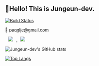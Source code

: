 
<h2> 🥳Hello! This is Jungeun-dev. </h2>

[![Build Status](https://travis-ci.org/joemccann/dillinger.svg?branch=master)](https://travis-ci.org/joemccann/dillinger)

<span> 💌 paqglje@gmail.com </span>


<a href="https://www.instagram.com/mangopasta_">
    <img 
        src="http://img.shields.io/badge/-Instagram-ff69b4?style=flat&logo=Instagram&link=https://www.instagram.com/mangopasta_/"
        style="height : auto; margin-left : 10px; margin-right : 10px;"/>
</a>
<a href="https://velog.io/@jungeun-dev">
    <img 
        src="http://img.shields.io/badge/-Velog-9cf?style=flat&logo=Vector Logo Zone&link=https://velog.io/@jungeun-dev"
        style="height : auto; margin-left : 10px; margin-right : 10px;"/>
</a>

![Jungeun-dev's GitHub stats](https://github-readme-stats.vercel.app/api?username=jungeun-dev&show_icons=true&theme=material-palenight)

[![Top Langs](https://github-readme-stats.vercel.app/api/top-langs/?username=jungeun-dev&layout=compact&theme=material-palenight&langs_count=8)](https://github.com/anuraghazra/github-readme-stats)

